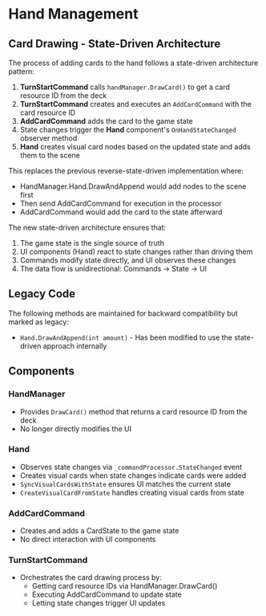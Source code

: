 # Hand Management

## Card Drawing - State-Driven Architecture

The process of adding cards to the hand follows a state-driven architecture pattern:

1. **TurnStartCommand** calls `handManager.DrawCard()` to get a card resource ID from the deck
2. **TurnStartCommand** creates and executes an `AddCardCommand` with the card resource ID
3. **AddCardCommand** adds the card to the game state
4. State changes trigger the **Hand** component's `OnHandStateChanged` observer method
5. **Hand** creates visual card nodes based on the updated state and adds them to the scene

This replaces the previous reverse-state-driven implementation where:
- HandManager.Hand.DrawAndAppend would add nodes to the scene first
- Then send AddCardCommand for execution in the processor
- AddCardCommand would add the card to the state afterward

The new state-driven architecture ensures that:
1. The game state is the single source of truth
2. UI components (Hand) react to state changes rather than driving them
3. Commands modify state directly, and UI observes these changes
4. The data flow is unidirectional: Commands → State → UI

## Legacy Code

The following methods are maintained for backward compatibility but marked as legacy:
- `Hand.DrawAndAppend(int amount)` - Has been modified to use the state-driven approach internally

## Components

### HandManager
- Provides `DrawCard()` method that returns a card resource ID from the deck
- No longer directly modifies the UI

### Hand
- Observes state changes via `_commandProcessor.StateChanged` event
- Creates visual cards when state changes indicate cards were added
- `SyncVisualCardsWithState` ensures UI matches the current state
- `CreateVisualCardFromState` handles creating visual cards from state

### AddCardCommand
- Creates and adds a CardState to the game state
- No direct interaction with UI components

### TurnStartCommand
- Orchestrates the card drawing process by:
  - Getting card resource IDs via HandManager.DrawCard()
  - Executing AddCardCommand to update state
  - Letting state changes trigger UI updates
